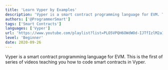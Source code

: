 ```yaml
---
title: 'Learn Vyper by Examples'
description: 'Vyper is a smart contract programming language for EVM. This is the first of series of videos teaching you how to code smart contracts in Vyper.'
authors: ['@ProgrammerSmart']
tags: ['Smart Contracts']
languages: ['Vyper']
url: 'https://www.youtube.com/playlist?list=PLO5VPQH6OWdWOd-IJTfIzlM2a1yv1rSN-'
level: 'Beginner'
date: 2020-09-26
---
```


Vyper is a smart contract programming language for EVM. This is the first of series of videos teaching you how to code smart contracts in Vyper.